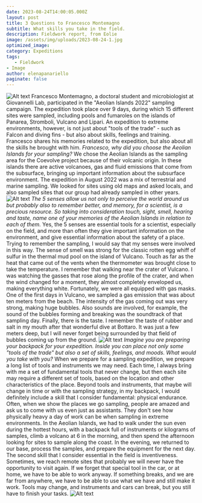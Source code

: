 ```yaml
---
date: 2023-08-24T14:00:05.000Z
layout: post
title: 3 Questions to Francesco Montemagno
subtitle: What skills you take in the field.
description: Fieldwork report, from Eolie 
image: /assets/img/uploads/2023-08-24-1.jpg
optimized_image:
category: Expeditions
tags:
   - Fieldwork
- Image
author: elenapanariello
paginate: false
---
```

![Alt text](/assets/img/uploads/2022-08-24-4.jpg "Francesco Montemagno")
Francesco Montemagno, a doctoral student and microbiologist at Giovannelli Lab, participated in the "Aeolian Islands 2022" sampling campaign. The expedition took place over 9 days, during which 15 different sites were sampled, including pools and fumaroles on the islands of Panarea, Stromboli, Vulcano and Lipari. An expedition to extreme environments, however, is not just about "tools of the trade" - such as Falcon and diving fins - but also about skills, feelings and training. Francesco shares his memories related to the expedition, but also about all the skills he brought with him.
*Francesco, why did you choose the Aeolian Islands for your sampling?*
We chose the Aeolian Islands as the sampling area for the Coevolve project because of their volcanic origin. In these islands there are active volcanoes, gas and fluid emissions that come from the subsurface, bringing up important information about the subsurface environment. The expedition in August 2022 was a mix of terrestrial and marine sampling. We looked for sites using old maps and asked locals, and also sampled sites that our group had already sampled in other years.
![Alt text](/assets/img/uploads/2022-08-24-1.jpg "Volcano island")
*The 5 senses allow us not only to perceive the world around us but probably also to remember better, and memory, for a scientist, is a precious resource. So taking into consideration touch, sight, smell, hearing and taste, name one of your memories of the Aeolian Islands in relation to each of them.*
Yes, the 5 senses are essential tools for a scientist, especially on the field, and more than often they give important information on the environment, and give essential information about the safety of a place.
Trying to remember the sampling, I would say that my senses were involved in this way. The sense of smell was strong for the classic rotten egg whiff of sulfur in the thermal mud pool on the island of Vulcano. Touch as far as the heat that came out of the vents when the thermometer was brought close to take the temperature. I remember that walking near the crater of Vulcano. I was watching the gasses that rose along the profile of the crater, and when the wind changed for a moment, they almost completely enveloped us, making everything white. Fortunately, we were all equipped with gas masks. One of the first days in Vulcano, we sampled a gas emission that was about ten meters from the beach. The intensity of the gas coming out was very strong, making huge bubbles. Also sounds are involved, for example, the sound of the bubbles forming and breaking was the soundtrack of that sampling day. Finally, there is the taste. I remember the taste of rubber and salt in my mouth after that wonderful dive at Bottaro. It was just a few meters deep, but I will never forget being surrounded by that field of bubbles coming up from the ground.
![Alt text](/assets/img/uploads/2022-08-24-2.jpg "Volcano island")
*Imagine you are preparing your backpack for your expedition. Inside you can place not only some "tools of the trade" but also a set of skills, feelings, and moods. What would you take with you?*
When we prepare for a sampling expedition, we prepare a long list of tools and instruments we may need. Each time, I always bring with me a set of fundamental tools that never change, but then each site may require a different set of tools, based on the location and other characteristics of the place. Beyond tools and instruments, that maybe will change in time or with the sampling strategy, in my backpack, I would definitely include a skill that I consider fundamental: physical endurance. Often, when we show the places we go sampling, people are amazed and ask us to come with us even just as assistants. They don't see how physically heavy a day of work can be when sampling in extreme environments. In the Aeolian Islands, we had to walk under the sun even during the hottest hours, with a backpack full of instruments or kilograms of samples, climb a volcano at 6 in the morning, and then spend the afternoon looking for sites to sample along the coast. In the evening, we returned to our base, process the samples, and prepare the equipment for the next day. 
The second skill that I consider essential in the field is inventiveness. Sometimes, we reach remote sites that probably we will never have the opportunity to visit again. If we forget that special tool in the car, or at home, we have to be able to work anyway. If something breaks, and we are far from anywhere, we have to be able to use what we have and still make it work. 
Tools may change, and instruments and cars can break, but you still have to finish your tasks.
![Alt text](/assets/img/uploads/2022-08-24-3.jpg "Volcano island")



